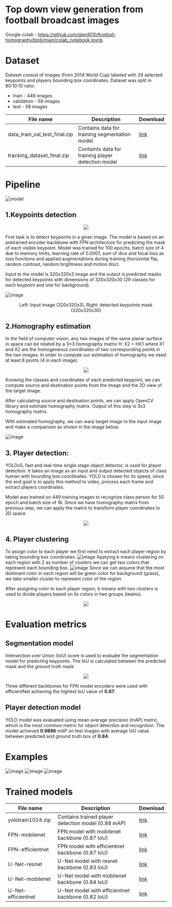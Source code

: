 # Top down view generation from football broadcast images

Google colab - https://github.com/alen1010/football-homography/blob/main/colab_notebook.ipynb
 
# Dataset
Dataset consist of images (from 2014 World Cup) labeled with 29 selected keypoints and players bounding box coordinates.
Dataset was split in 80:10:10 ratio:
* train - 449 images
* validation - 58 images
* test - 58 images

|File name|Description|Download|
|---------|---------|----|
|data_train_val_test_final.zip|Contains data for training segmentation model|[link](https://drive.google.com/file/d/1yIpuVm8i6GQjw4AisogOub7lmmU5NGcX/view?usp=sharing)|
|tracking_dataset_final.zip|Containts data for training player detection model|[link](https://drive.google.com/file/d/1RqKGY-ksyZJWMGff3fHhFrlASwCF14_x/view?usp=sharing)|

# Pipeline
![model](https://user-images.githubusercontent.com/42214173/132946696-4144b812-af44-415f-ab2c-cc6859661aa1.png)


## 1.Keypoints detection

<p align="center">
  <img src="https://user-images.githubusercontent.com/42214173/132948015-a3dd09b0-eea6-4e03-946d-30dc7bcb207d.png" />
</p>

First task is to detect keypoints in a given image. The model is based on an pretrained encoder backbone with FPN architecture for predicting the mask of each visible keypoint. Model was trained for 100 epochs, batch size of 4 due to memory limits, learning rate of 0.0001, sum of dice and focal loss as loss functions and applied augmentations during training (horizontal flip, random contrast, random brightness and motion blur).

Input to the model is 320x320x3 image and the output is predicted masks for detected keypoints with dimensions of 320x320x30 (29 classes for each keypoint and one for background).

![image](https://user-images.githubusercontent.com/42214173/132947725-7fb8361d-3184-4cf9-be0b-4407e1eed702.png)
<p align="center">Left: Input image (320x320x3), Right: detected keypoints mask (320x320x30)</p>

## 2.Homography estimation

In the field of computer vision, any two images of the same planar surface in space can be related by a 3×3 homography matrix H: X2 = HX1 where X1 and X2 are the homogeneous coordinates of two corresponding points in the two images. In order to compute our estimation of homography we need at least 8 points (4 in each image).

<p align="center">
  <img src="https://user-images.githubusercontent.com/42214173/137024863-36089119-a5f0-4a79-b131-1b503583d33e.png" />
</p>

Knowing the classes and coordinates of each predicted keypoint, we can compute source and destination points from the image and the 2D view of the target image.

After calculating source and destination points, we can apply OpenCV library and estimate homography matrix. Output of this step is 3x3 homography matrix.

With estimated homography, we can warp target image to the input image and make a comparison as shown in the image below.

![image](https://user-images.githubusercontent.com/42214173/132947798-ae5c9ecd-a9ae-48f2-b943-b9f73c0794c2.png)

## 3. Player detection:

YOLOv5, fast and real-time single stage object detector, is used for player detection. It takes an image as an input and output detected objects of class human with bounding box coordinates. YOLO is chosen for its speed, since the end goal is to apply this method to video, process each frame and extract players coordinates.

Model was trained on 449 training images to recognize class person for 50 epoch and batch size of 16. Since we have homography matrix from previous step, we can apply the matrix to transform player coordinates to 2D space.

<p align="center">
  <img src="https://user-images.githubusercontent.com/42214173/132947803-2969225d-cbc7-481f-8af5-3ce09c484a77.png" />
</p>

## 4. Player clustering

To assign color to each player we first need to extract each player region by taking bounding box coordinates.
![image](https://user-images.githubusercontent.com/42214173/132947805-c355f357-dcff-4d9b-8b7b-c584baa49c5b.png)
Applying k-means clustering on each region with 2 as number of clusters we can get two colors that represent each bounding box.
![image](https://user-images.githubusercontent.com/42214173/132947814-e811159d-0dbe-4ffe-813c-9283baceeb44.png)
Since we can assume that the most dominant color in each region will be green color for background (grass), we take smaller cluster to represent color of the region.

After assigning color to each player region, k-means with two clusters is used to divide players based on its colors in two groups (teams).

<p align="center">
  <img src="https://user-images.githubusercontent.com/42214173/132947828-67fb8860-166e-4aa2-ba29-4f0aa1a7a3f1.png" />
</p>

# Evaluation metrics
## Segmentation model
Intersection over Union (IoU) score is used to evaluate the segmentation model for predicting keypoints. The IoU is calculated between the predicted mask and the ground truth mask. 

<p align="center">
  <img src="https://user-images.githubusercontent.com/42214173/137025069-3f17fd11-3623-4c7e-96bb-a071631d62e1.png" />
</p>

Three different backbones for FPN model encoders were used with efficientNet achieving the highest IoU value of <b>0.87</b>:

## Player detection model
YOLO model was evaluated using mean average precision (mAP) metric, which is the most common metric for object detection and recognition. The model achieved <b>0.9886</b> mAP on test images with average IoU value between predicted and ground truth box of <b>0.84</b>.

# Examples
![image](https://user-images.githubusercontent.com/42214173/132948070-4c0aa90a-454b-446b-a960-1ef2e8f9acc3.png)
![image](https://user-images.githubusercontent.com/42214173/132948072-597cea8a-3e87-455c-918f-2f0582c78923.png)
![image](https://user-images.githubusercontent.com/42214173/132948074-9ae50ac8-3a21-4555-bab1-e8f4cadd51e9.png)

# Trained models
|File name|Description|Download|
|---------|---------|----|
|yolotrain1024.zip|Contains trained player detection model (0.98 mAP)|[link](https://drive.google.com/file/d/12NslLN8Qvz8wG0kDPGKfn6FwMZDuLeJZ/view?usp=sharing)|
|FPN-mobilenet|FPN model with mobilenet backbone (0.87 IoU)|[link](https://drive.google.com/file/d/1ThBu25TCERNx_zUQ4KOSv-9azedPVmuu/view?usp=sharing)|
|FPN-efficientnet|FPN model with efficientnet backbone (0.87 IoU)|[link](https://drive.google.com/file/d/11X6MZgO681BsnNQxOkEBTDM7ogB_iku8/view?usp=sharing)|
|U-Net-resnet|U-Net model with resnet backbone (0.83 IoU)|[link](https://drive.google.com/file/d/12tpw_gWrk2OJ1YxdXbJF2S7CvPLPsFKt/view?usp=sharing)|
|U-Net-mobilenet|U-Net model with mobilenet backbone (0.84 IoU)|[link](https://drive.google.com/file/d/1ANQ1W-F7AOf75olbhYe7NFXE1W3QoAMH/view?usp=sharing)|
|U-Net-efficientnet|U-Net model with efficientnet backbone (0.82 IoU)|[link](https://drive.google.com/file/d/1Mw2lVxPl-CRcwh73fgVKfL6nbc8cUTl0/view?usp=sharing)|
